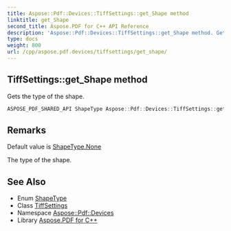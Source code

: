```yaml
---
title: Aspose::Pdf::Devices::TiffSettings::get_Shape method
linktitle: get_Shape
second_title: Aspose.PDF for C++ API Reference
description: 'Aspose::Pdf::Devices::TiffSettings::get_Shape method. Gets the type of the shape in C++.'
type: docs
weight: 800
url: /cpp/aspose.pdf.devices/tiffsettings/get_shape/
---
```

## TiffSettings::get_Shape method


Gets the type of the shape.

```cpp
ASPOSE_PDF_SHARED_API ShapeType Aspose::Pdf::Devices::TiffSettings::get_Shape() const
```

## Remarks


Default value is [ShapeType.None](../../shapetype/)

The type of the shape.
## See Also

* Enum [ShapeType](../../shapetype/)
* Class [TiffSettings](../)
* Namespace [Aspose::Pdf::Devices](../../)
* Library [Aspose.PDF for C++](../../../)
